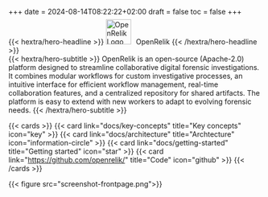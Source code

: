 +++
date = 2024-08-14T08:22:22+02:00
draft = false
toc = false
+++

<div class="hx-mt-6 hx-mb-6">
{{< hextra/hero-headline >}}
  <img src="/logo.png" width="50" alt="OpenRelik Logo" style="display: inline; margin-top:-7px; margin-right: 10px">OpenRelik
{{< /hextra/hero-headline >}}
</div>

<div class="hx-mb-6">
{{< hextra/hero-subtitle >}}
OpenRelik is an open-source (Apache-2.0) platform designed to streamline collaborative digital forensic investigations. It combines modular workflows for custom investigative processes, an intuitive interface for efficient workflow management, real-time collaboration features, and a centralized repository for shared artifacts. The platform is easy to extend with new workers to adapt to evolving forensic needs.
{{< /hextra/hero-subtitle >}}
</div>

{{< cards >}}
    {{< card link="docs/key-concepts" title="Key concepts" icon="key" >}}
    {{< card link="docs/architecture" title="Archtecture" icon="information-circle" >}}
    {{< card link="docs/getting-started" title="Getting started" icon="star" >}}
    {{< card link="https://github.com/openrelik/" title="Code" icon="github" >}}
{{< /cards >}}

{{< figure src="screenshot-frontpage.png">}}

